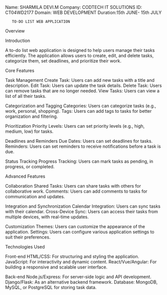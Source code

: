 Name: SHARMILA DEVI.M
Company: CODTECH IT SOLUTIONS
ID: CT04WD2177
Domain: WEB DEVELOPMENT
Duration:15th JUNE- 15th JULY


       TO-DO LIST WEB APPLICATION

Overview 

Introduction

A to-do list web application is designed to help users manage their tasks efficiently. The application allows users to create, edit, and delete tasks, categorize them, set deadlines, and prioritize their work.

 Core Features

Task Management
Create Task: Users can add new tasks with a title and description.
Edit Task: Users can update the task details.
Delete Task: Users can remove tasks that are no longer needed.
View Tasks: Users can view a list of all their tasks.

 Categorization and Tagging
Categories: Users can categorize tasks (e.g., work, personal, shopping).
Tags: Users can add tags to tasks for better organization and filtering.

Prioritization
Priority Levels: Users can set priority levels (e.g., high, medium, low) for tasks.

Deadlines and Reminders
Due Dates: Users can set deadlines for tasks.
Reminders: Users can set reminders to receive notifications before a task is due.

Status Tracking
Progress Tracking: Users can mark tasks as pending, in progress, or completed.

  Advanced Features

Collaboration
Shared Tasks: Users can share tasks with others for collaborative work.
Comments: Users can add comments to tasks for communication and updates.

Integration and Synchronization
Calendar Integration: Users can sync tasks with their calendar.
Cross-Device Sync: Users can access their tasks from multiple devices, with real-time updates.


Customization
Themes: Users can customize the appearance of the application.
Settings: Users can configure various application settings to suit their preferences.

 Technologies Used

Front-end
HTML/CSS: For structuring and styling the application.
JavaScript: For interactivity and dynamic content.
React/Vue/Angular: For building a responsive and scalable user interface.

Back-end
Node.js/Express: For server-side logic and API development.
Django/Flask: As an alternative backend framework.
Database: MongoDB, MySQL, or PostgreSQL for storing task data.

